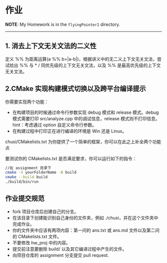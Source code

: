 # 作业

**NOTE**: My Homework is in the `flyingPointer2` directory.

------

## 1. 消去上下文无关文法的二义性

定义 %% 为距离运算(a %% b=|a-b|)，根据讲义中的无二义上下文无关文法，尝试给出 %% 与 * / 同优先级的上下文无关文法，以及 %% 是最高优先级的上下文无关文法。

## 2.CMake 实现构建模式切换以及跨平台编译提示

你需要实现两个功能：
- 在构建项目的时候通过命令行参数实现 debug 模式和 release 模式。debug 模式需要打印 src/analyze.cpp 中的调试信息，release 模式则不打印信息。hint：考虑通过 option 自定义命令行参数。
- 在构建过程中打印正在进行编译的环境是 Win 还是 Linux。

chusi/CMakelists.txt 为你提供了一个简单的框架，你可以在此之上补全两个功能点

要测试你的 CMakelists.txt 是否满足要求，你可以运行如下的指令：

~~~bash
//在 assignment 目录下
cmake -S yourFolderName -B build
cmake --build build
./build/bin/run
~~~

## 作业提交规范

- fork 项目仓库后创建自己的分支。
- 在该目录下创建能识别自己身份的文件夹，例如 ./chusi，并在这个文件夹中完成作业。
- 你的文件夹中应该有两项内容：第一问的 ans.txt 或 ans.md 文件以及第二问的 CMakelists.txt 文件。
- 不要修改 hw_proj 中的内容。
- 提交前注意要删除 build/ 以及其它编译过程中产生的文件。
- 向项目仓库的 assignment 分支提交 pull request.
